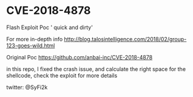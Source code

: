 # CVE-2018-4878
Flash Exploit Poc ' quick and dirty'


For more in-depth info
http://blog.talosintelligence.com/2018/02/group-123-goes-wild.html

Original Poc
https://github.com/anbai-inc/CVE-2018-4878

in this repo, I fixed the crash issue, and calculate the right space for the shellcode, check the exploit for more details


twitter: @SyFi2k

